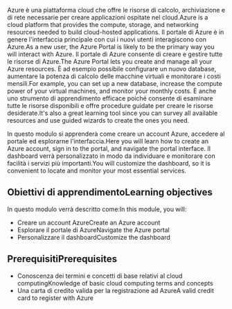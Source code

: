<span data-ttu-id="66fd6-101">Azure è una piattaforma cloud che offre le risorse di calcolo, archiviazione e di rete necessarie per creare applicazioni ospitate nel cloud.</span><span class="sxs-lookup"><span data-stu-id="66fd6-101">Azure is a cloud platform that provides the compute, storage, and networking resources needed to build cloud-hosted applications.</span></span> <span data-ttu-id="66fd6-102">Il portale di Azure è in genere l'interfaccia principale con cui i nuovi utenti interagiscono con Azure.</span><span class="sxs-lookup"><span data-stu-id="66fd6-102">As a new user, the Azure Portal is likely to be the primary way you will interact with Azure.</span></span> <span data-ttu-id="66fd6-103">Il portale di Azure consente di creare e gestire tutte le risorse di Azure.</span><span class="sxs-lookup"><span data-stu-id="66fd6-103">The Azure Portal lets you create and manage all your Azure resources.</span></span> <span data-ttu-id="66fd6-104">È ad esempio possibile configurare un nuovo database, aumentare la potenza di calcolo delle macchine virtuali e monitorare i costi mensili.</span><span class="sxs-lookup"><span data-stu-id="66fd6-104">For example, you can set up a new database, increase the compute power of your virtual machines, and monitor your monthly costs.</span></span> <span data-ttu-id="66fd6-105">È anche uno strumento di apprendimento efficace poiché consente di esaminare tutte le risorse disponibili e offre procedure guidate per creare le risorse desiderate.</span><span class="sxs-lookup"><span data-stu-id="66fd6-105">It's also a great learning tool since you can survey all available resources and use guided wizards to create the ones you need.</span></span>

<span data-ttu-id="66fd6-106">In questo modulo si apprenderà come creare un account Azure, accedere al portale ed esplorarne l'interfaccia.</span><span class="sxs-lookup"><span data-stu-id="66fd6-106">Here you will learn how to create an Azure account, sign in to the portal, and navigate the portal interface.</span></span> <span data-ttu-id="66fd6-107">Il dashboard verrà personalizzato in modo da individuare e monitorare con facilità i servizi più importanti.</span><span class="sxs-lookup"><span data-stu-id="66fd6-107">You will customize the dashboard, so it is convenient to locate and monitor your most essential services.</span></span>

## <a name="learning-objectives"></a><span data-ttu-id="66fd6-108">Obiettivi di apprendimento</span><span class="sxs-lookup"><span data-stu-id="66fd6-108">Learning objectives</span></span>

<span data-ttu-id="66fd6-109">In questo modulo verrà descritto come:</span><span class="sxs-lookup"><span data-stu-id="66fd6-109">In this module, you will:</span></span>

- <span data-ttu-id="66fd6-110">Creare un account Azure</span><span class="sxs-lookup"><span data-stu-id="66fd6-110">Create an Azure account</span></span>
- <span data-ttu-id="66fd6-111">Esplorare il portale di Azure</span><span class="sxs-lookup"><span data-stu-id="66fd6-111">Navigate the Azure portal</span></span>
- <span data-ttu-id="66fd6-112">Personalizzare il dashboard</span><span class="sxs-lookup"><span data-stu-id="66fd6-112">Customize the dashboard</span></span>

## <a name="prerequisites"></a><span data-ttu-id="66fd6-113">Prerequisiti</span><span class="sxs-lookup"><span data-stu-id="66fd6-113">Prerequisites</span></span>

- <span data-ttu-id="66fd6-114">Conoscenza dei termini e concetti di base relativi al cloud computing</span><span class="sxs-lookup"><span data-stu-id="66fd6-114">Knowledge of basic cloud computing terms and concepts</span></span>
- <span data-ttu-id="66fd6-115">Una carta di credito valida per la registrazione ad Azure</span><span class="sxs-lookup"><span data-stu-id="66fd6-115">A valid credit card to register with Azure</span></span>